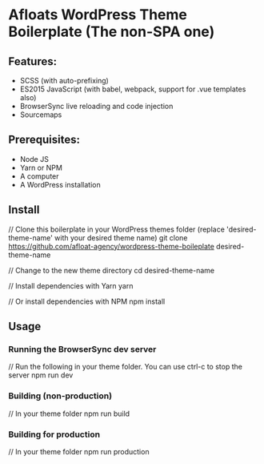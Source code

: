 # Afloats WordPress Theme Boilerplate (The non-SPA one)

## Features:
  - SCSS (with auto-prefixing)
  - ES2015 JavaScript (with babel, webpack, support for .vue templates also)
  - BrowserSync live reloading and code injection
  - Sourcemaps

## Prerequisites:
  - Node JS
  - Yarn or NPM
  - A computer
  - A WordPress installation

## Install
  // Clone this boilerplate in your WordPress themes folder (replace 'desired-theme-name' with your desired theme name)
  git clone https://github.com/afloat-agency/wordpress-theme-boileplate desired-theme-name

  // Change to the new theme directory
  cd desired-theme-name

  // Install dependencies with Yarn
  yarn

  // Or install dependencies with NPM
  npm install

## Usage

### Running the BrowserSync dev server
  // Run the following in your theme folder. You can use ctrl-c to stop the server
  npm run dev

### Building (non-production)
  // In your theme folder
  npm run build

### Building for production
  // In your theme folder
  npm run production

